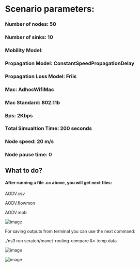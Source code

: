 # Scenario parameters:

### Number of nodes: 50

### Number of sinks: 10

### Mobility Model:

### Propagation Model: ConstantSpeedPropagationDelay

### Propagation Loss Model: Friis

### Mac: AdhocWifiMac

### Mac Standard: 802.11b

### Bps: 2Kbps

### Total Simualtion Time: 200 seconds

### Node speed: 20 m/s

### Node pause time: 0

## What to do?
#### After running a file .cc above, you will get next files: 

AODV.csv

AODV.flowmon

AODV.mob

![image](https://user-images.githubusercontent.com/122405130/224842451-d7704a45-ad88-4ca0-a4dd-c635571c26e7.png)

For saving outputs from terminal you can use the next command:

./ns3 run scratch/manet-routing-compare &> temp.data

![image](https://user-images.githubusercontent.com/122405130/224842757-d8f93835-8ecc-4a03-8d43-3af358d23b9c.png)

![image](https://user-images.githubusercontent.com/122405130/224843120-88d5ddb6-ef6a-46df-8742-d003ebfdc989.png)

